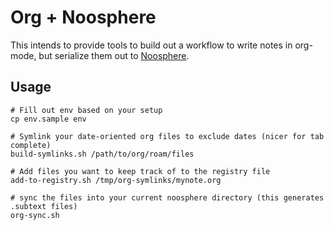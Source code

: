 # Org + Noosphere
This intends to provide tools to build out a workflow to write notes in org-mode, but serialize them out to [Noosphere](https://github.com/subconsciousnetwork/noosphere).


## Usage

```
# Fill out env based on your setup
cp env.sample env

# Symlink your date-oriented org files to exclude dates (nicer for tab complete)
build-symlinks.sh /path/to/org/roam/files

# Add files you want to keep track of to the registry file
add-to-registry.sh /tmp/org-symlinks/mynote.org

# sync the files into your current noosphere directory (this generates .subtext files)
org-sync.sh
```
